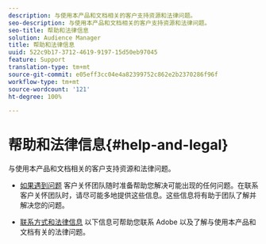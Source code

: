 ```yaml
---
description: 与使用本产品和文档相关的客户支持资源和法律问题。
seo-description: 与使用本产品和文档相关的客户支持资源和法律问题。
seo-title: 帮助和法律信息
solution: Audience Manager
title: 帮助和法律信息
uuid: 522c9b17-3712-4619-9197-15d50eb97045
feature: Support
translation-type: tm+mt
source-git-commit: e05eff3cc04e4a82399752c862e2b2370286f96f
workflow-type: tm+mt
source-wordcount: '121'
ht-degree: 100%

---
```



# 帮助和法律信息{#help-and-legal}

与使用本产品和文档相关的客户支持资源和法律问题。

* [如果遇到问题](/help/using/help-legal/help-problem.md)
客户关怀团队随时准备帮助您解决可能出现的任何问题。在联系客户关怀团队时，请尽可能多地提供这些信息。这些信息将有助于团队了解并解决您的问题。


* [联系方式和法律信息](/help/using/help-legal/help-legal-contact.md)
以下信息可帮助您联系 Adobe 以及了解与使用本产品和文档有关的法律问题。
